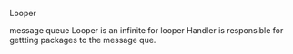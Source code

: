 Looper

message queue
Looper is an infinite for looper
Handler is responsible for gettting packages to the message que.


